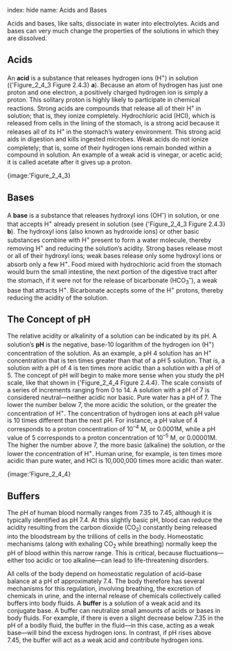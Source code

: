 index: hide
name: Acids and Bases

Acids and bases, like salts, dissociate in water into electrolytes. Acids and bases can very much change the properties of the solutions in which they are dissolved.

## Acids

An  **acid** is a substance that releases hydrogen ions (H<sup>+</sup>) in solution ({'Figure_2_4_3 Figure 2.4.3} **a**). Because an atom of hydrogen has just one proton and one electron, a positively charged hydrogen ion is simply a proton. This solitary proton is highly likely to participate in chemical reactions. Strong acids are compounds that release all of their H<sup>+ </sup>in solution; that is, they ionize completely. Hydrochloric acid (HCl), which is released from cells in the lining of the stomach, is a strong acid because it releases all of its H<sup>+ </sup>in the stomach’s watery environment. This strong acid aids in digestion and kills ingested microbes. Weak acids do not ionize completely; that is, some of their hydrogen<sup> </sup>ions<sup> </sup>remain bonded within a compound in solution. An example of a weak acid is vinegar, or acetic acid; it is called acetate after it gives up a proton.


{image:'Figure_2_4_3}
        

## Bases

A  **base** is a substance that releases hydroxyl ions (OH<sup>–</sup>) in solution, or one that accepts H<sup>+</sup> already present in solution (see {'Figure_2_4_3 Figure 2.4.3} **b**). The hydroxyl ions (also known as hydroxide ions) or other basic substances combine with H<sup>+ </sup>present to form a water molecule, thereby removing H<sup>+</sup> and reducing the solution’s acidity. Strong bases release most or all of their hydroxyl ions; weak bases release only some hydroxyl ions or absorb only a few H<sup>+</sup>. Food mixed with hydrochloric acid from the stomach would burn the small intestine, the next portion of the digestive tract after the stomach, if it were not for the release of bicarbonate (HCO<sub>3</sub><sup>–</sup>), a weak base that attracts H<sup>+</sup>. Bicarbonate accepts some of the H<sup>+</sup> protons, thereby reducing the acidity of the solution.

## The Concept of pH

The relative acidity or alkalinity of a solution can be indicated by its pH. A solution’s  **pH** is the negative, base-10 logarithm of the hydrogen ion (H<sup>+</sup>) concentration of the solution. As an example, a pH 4 solution has an H<sup>+</sup> concentration that is ten times greater than that of a pH 5 solution. That is, a solution with a pH of 4 is ten times more acidic than a solution with a pH of 5. The concept of pH will begin to make more sense when you study the pH scale, like that shown in {'Figure_2_4_4 Figure 2.4.4}. The scale consists of a series of increments ranging from 0 to 14. A solution with a pH of 7 is considered neutral—neither acidic nor basic. Pure water has a pH of 7. The lower the number below 7, the more acidic the solution, or the greater the concentration of H<sup>+</sup>. The concentration of hydrogen ions at each pH value is 10 times different than the next pH. For instance, a pH value of 4 corresponds to a proton concentration of 10<sup>–4</sup> M, or 0.0001M, while a pH value of 5 corresponds to a proton concentration of 10<sup>–5</sup> M, or 0.00001M. The higher the number above 7, the more basic (alkaline) the solution, or the lower the concentration of H<sup>+</sup>. Human urine, for example, is ten times more acidic than pure water, and HCl is 10,000,000 times more acidic than water.


{image:'Figure_2_4_4}
        

## Buffers

The pH of human blood normally ranges from 7.35 to 7.45, although it is typically identified as pH 7.4. At this slightly basic pH, blood can reduce the acidity resulting from the carbon dioxide (CO<sub>2</sub>) constantly being released into the bloodstream by the trillions of cells in the body. Homeostatic mechanisms (along with exhaling CO<sub>2</sub> while breathing) normally keep the pH of blood within this narrow range. This is critical, because fluctuations—either too acidic or too alkaline—can lead to life-threatening disorders.

All cells of the body depend on homeostatic regulation of acid–base balance at a pH of approximately 7.4. The body therefore has several mechanisms for this regulation, involving breathing, the excretion of chemicals in urine, and the internal release of chemicals collectively called buffers into body fluids. A  **buffer** is a solution of a weak acid and its conjugate base. A buffer can neutralize small amounts of acids or bases in body fluids. For example, if there is even a slight decrease below 7.35 in the pH of a bodily fluid, the buffer in the fluid—in this case, acting as a weak base—will bind the excess hydrogen ions. In contrast, if pH rises above 7.45, the buffer will act as a weak acid and contribute hydrogen ions.
